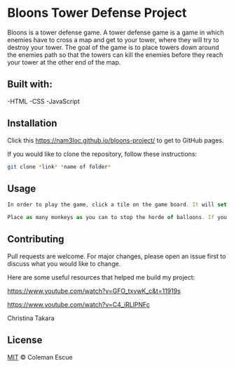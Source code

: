 # Bloons Tower Defense Project

Bloons is a tower defense game. A tower defense game is a game in which enemies have to cross a map and get to your tower, where they will try to destroy your tower. The goal of the game is to place towers down around the enemies path so that the towers can kill the enemies before they reach your tower at the other end of the map.

## Built with:

-HTML
-CSS
-JavaScript

## Installation

Click this https://nam3loc.github.io/bloons-project/ to get to GitHub pages.

If you would like to clone the repository, follow these instructions:

```bash
git clone *link* *name of folder*
```

## Usage

```javascript
In order to play the game, click a tile on the game board. It will set down a monkey and the monkey will begin throwing darts at the balloons to try and pop them before they make it to the other side of the map.

Place as many monkeys as you can to stop the horde of balloons. If you lose all of your health, the game will end and you will lose.
```

## Contributing

Pull requests are welcome. For major changes, please open an issue first to discuss what you would like to change.

Here are some useful resources that helped me build my project:

https://www.youtube.com/watch?v=GFO_txvwK_c&t=11919s

https://www.youtube.com/watch?v=C4_iRLlPNFc

Christina Takara

## License

[MIT](https://choosealicense.com/licenses/mit/) &copy; Coleman Escue
